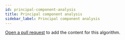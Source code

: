 ```yaml
---
id: principal-component-analysis
title: Principal component analysis
sidebar_label: Principal component analysis
---
```


[Open a pull request](https://github.com/AllAlgorithms/algorithms/tree/master/docs/principal-component-analysis.md) to add the content for this algorithm.